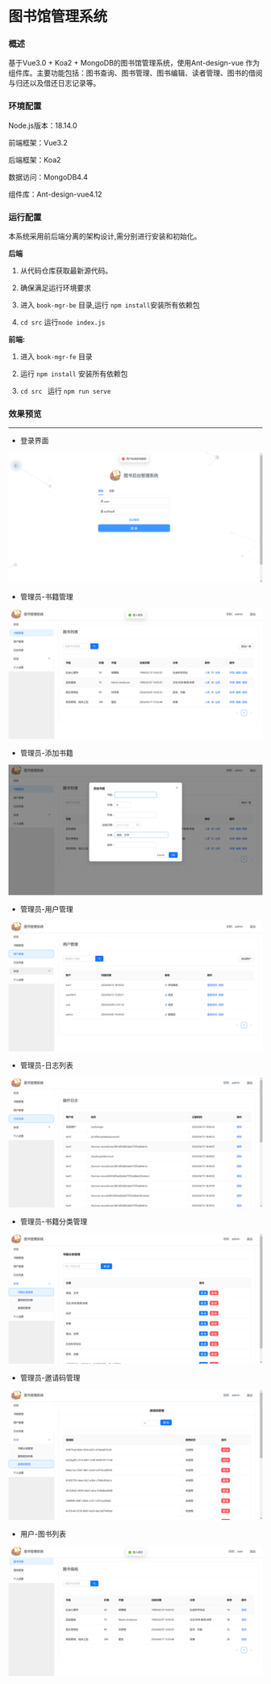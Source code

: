# 图书馆管理系统

### 概述

基于Vue3.0 + Koa2 + MongoDB的图书馆管理系统，使用Ant-design-vue 作为组件库。主要功能包括：图书查询、图书管理、图书编辑、读者管理、图书的借阅与归还以及借还日志记录等。

### 环境配置

Node.js版本：18.14.0

前端框架：Vue3.2

后端框架：Koa2

数据访问：MongoDB4.4

组件库：Ant-design-vue4.12

### 运行配置

本系统采用前后端分离的架构设计,需分别进行安装和初始化。

**后端**

1) 从代码仓库获取最新源代码。

2) 确保满足运行环境要求

3) 进入 `book-mgr-be` 目录,运行 `npm install`安装所有依赖包

4) `cd src`  运行`node index.js`

**前端:**  

1) 进入 `book-mgr-fe` 目录

2) 运行 `npm install` 安装所有依赖包  

3) `cd src `  运行 `npm run serve` 

### 效果预览

---

* 登录界面

![信图片_2024041519074](assets/微信图片_20240415190744.png)

* 管理员-书籍管理

![信图片_2024041519063](assets/微信图片_20240415190639.png)

* 管理员-添加书籍

![信图片_2024041519101](assets/微信图片_20240415191014-1714896996623.png)

* 管理员-用户管理

![信图片_2024041519065](assets/微信图片_20240415190657.png)

* 管理员-日志列表

![信图片_2024041519070](assets/微信图片_20240415190704.png)

* 管理员-书籍分类管理

![信图片_2024041519071](assets/微信图片_20240415190711.png)

* 管理员-邀请码管理

![信图片_2024041519071](assets/微信图片_20240415190719.png)

* 用户-图书列表

![信图片_2024041519082](assets/微信图片_20240415190826.png)
